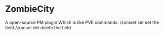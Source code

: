 # ZombieCity
A open-source PM plugin
Which is like PVE
commands:
/zomset set set the field
/zomset del delete the field 
